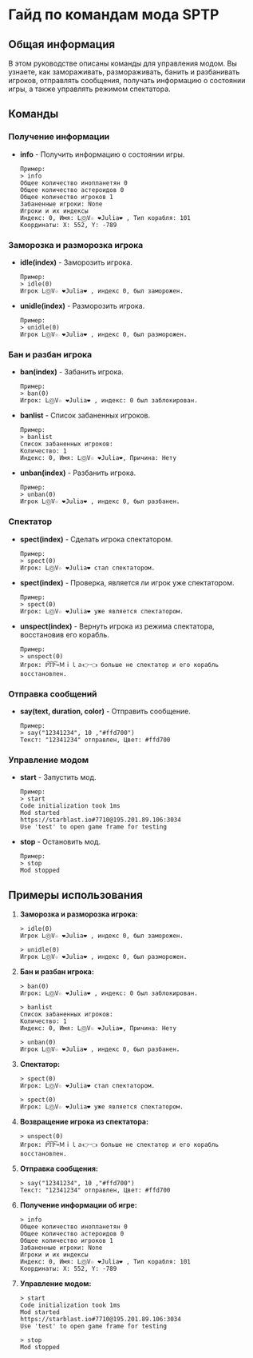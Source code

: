 # Гайд по командам мода SPTP

## Общая информация

В этом руководстве описаны команды для управления модом. Вы узнаете, как замораживать, размораживать, банить и разбанивать игроков, отправлять сообщения, получать информацию о состоянии игры, а также управлять режимом спектатора.

## Команды

### Получение информации

- **info** - Получить информацию о состоянии игры.
  ```
  Пример:
  > info
  Общее количество инопланетян 0
  Общее количество астероидов 0
  Общее количество игроков 1
  Забаненные игроки: None
  Игроки и их индексы
  Индекс: 0, Имя: LⓄV☆ ❤️Julia❤️ , Тип корабля: 101
  Координаты: X: 552, Y: -789
  ```

### Заморозка и разморозка игрока

- **idle(index)** - Заморозить игрока.
  ```
  Пример:
  > idle(0)
  Игрок LⓄV☆ ❤️Julia❤️ , индекс 0, был заморожен.
  ```

- **unidle(index)** - Разморозить игрока.
  ```
  Пример:
  > unidle(0)
  Игрок LⓄV☆ ❤️Julia❤️ , индекс 0, был разморожен.
  ```

### Бан и разбан игрока

- **ban(index)** - Забанить игрока.
  ```
  Пример:
  > ban(0)
  Игрок: LⓄV☆ ❤️Julia❤️ , индекс: 0 был заблокирован.
  ```

- **banlist** - Список забаненных игроков.
  ```
  Пример:
  > banlist
  Список забаненных игроков:
  Количество: 1
  Индекс: 0, Имя: LⓄV☆ ❤️Julia❤️, Причина: Нету
  ```

- **unban(index)** - Разбанить игрока.
  ```
  Пример:
  > unban(0)
  Игрок LⓄV☆ ❤️Julia❤️ , индекс 0, был разбанен.
  ```

### Спектатор

- **spect(index)** - Сделать игрока спектатором.
  ```
  Пример:
  > spect(0)
  Игрок: LⓄV☆ ❤️Julia❤️ стал спектатором.
  ```

- **spect(index)** - Проверка, является ли игрок уже спектатором.
  ```
  Пример:
  > spect(0)
  Игрок: LⓄV☆ ❤️Julia❤️ уже является спектатором.
  ```

- **unspect(index)** - Вернуть игрока из режима спектатора, восстановив его корабль.
  ```
  Пример:
  > unspect(0)
  Игрок: P͠T͠P͠↝Ｍｉｌａ👉👈 больше не спектатор и его корабль восстановлен.
  ```

### Отправка сообщений

- **say(text, duration, color)** - Отправить сообщение.
  ```
  Пример:
  > say("12341234", 10 ,"#ffd700")
  Текст: "12341234" отправлен, Цвет: #ffd700
  ```

### Управление модом

- **start** - Запустить мод.
  ```
  Пример:
  > start
  Code initialization took 1ms
  Mod started
  https://starblast.io#7710@195.201.89.106:3034
  Use 'test' to open game frame for testing
  ```

- **stop** - Остановить мод.
  ```
  Пример:
  > stop
  Mod stopped
  ```

## Примеры использования

1. **Заморозка и разморозка игрока:**
   ```
   > idle(0)
   Игрок LⓄV☆ ❤️Julia❤️ , индекс 0, был заморожен.
   
   > unidle(0)
   Игрок LⓄV☆ ❤️Julia❤️ , индекс 0, был разморожен.
   ```

2. **Бан и разбан игрока:**
   ```
   > ban(0)
   Игрок: LⓄV☆ ❤️Julia❤️ , индекс: 0 был заблокирован.
   
   > banlist
   Список забаненных игроков:
   Количество: 1
   Индекс: 0, Имя: LⓄV☆ ❤️Julia❤️, Причина: Нету
   
   > unban(0)
   Игрок LⓄV☆ ❤️Julia❤️ , индекс 0, был разбанен.
   ```

3. **Спектатор:**
   ```
   > spect(0)
   Игрок: LⓄV☆ ❤️Julia❤️ стал спектатором.
   
   > spect(0)
   Игрок: LⓄV☆ ❤️Julia❤️ уже является спектатором.
   ```

4. **Возвращение игрока из спектатора:**
   ```
   > unspect(0)
   Игрок: P͠T͠P͠↝Ｍｉｌａ👉👈 больше не спектатор и его корабль восстановлен.
   ```

5. **Отправка сообщения:**
   ```
   > say("12341234", 10 ,"#ffd700")
   Текст: "12341234" отправлен, Цвет: #ffd700
   ```

6. **Получение информации об игре:**
   ```
   > info
   Общее количество инопланетян 0
   Общее количество астероидов 0
   Общее количество игроков 1
   Забаненные игроки: None
   Игроки и их индексы
   Индекс: 0, Имя: LⓄV☆ ❤️Julia❤️ , Тип корабля: 101
   Координаты: X: 552, Y: -789
   ```

7. **Управление модом:**
   ```
   > start
   Code initialization took 1ms
   Mod started
   https://starblast.io#7710@195.201.89.106:3034
   Use 'test' to open game frame for testing
   
   > stop
   Mod stopped
   ```
